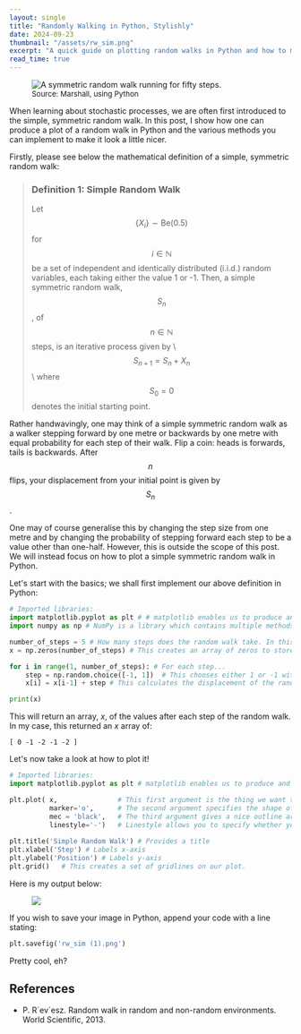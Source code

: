 ```yaml
---
layout: single
title: "Randomly Walking in Python, Stylishly"
date: 2024-09-23
thumbnail: "/assets/rw_sim.png"
excerpt: "A quick guide on plotting random walks in Python and how to make your plots nice in Matplotlib for beginners."
read_time: true
---
```


<script src="https://polyfill.io/v3/polyfill.min.js?features=es6"></script>
<script id="MathJax-script" async src="https://cdn.jsdelivr.net/npm/mathjax@3/es5/tex-mml-chtml.js"></script>
<script type="text/javascript" async
  src="https://cdnjs.cloudflare.com/ajax/libs/mathjax/2.7.7/MathJax.js?config=TeX-MML-AM_CHTML">
</script>

<script src="https://polyfill.io/v3/polyfill.min.js?features=es6"></script>
<script id="MathJax-script" async src="https://cdn.jsdelivr.net/npm/mathjax@3/es5/tex-mml-chtml.js"></script>

<style>
.definition {
    border: 2px solid #fff;
    padding: 10px;
    margin: 10px 0;
}
</style>

<figure>
  <img src="/assets/rw_sim.png" alt="A symmetric random walk running for fifty steps." title="A symmetric random walk running for fifty steps." style="width=100%;">
  <figcaption style="font-size: small;">Source: Marshall, using Python </figcaption>
</figure>

When learning about stochastic processes, we are often first introduced to the simple, symmetric random walk. In this post, I show how one can produce a plot of a random walk in Python and the various methods you can implement to make it look a little nicer.

Firstly, please see below the mathematical definition of a simple, symmetric random walk:


> ### Definition 1: Simple Random Walk
> Let $$\left\{X_i\right\} \sim \text{Be}(0.5)$$ for $$i \in \mathbb{N}$$ be a set of independent and identically distributed (i.i.d.) random variables, each taking either the value 1 or -1.
> Then, a simple symmetric random walk, $$S_n$$, of $$n \in \mathbb{N}$$ steps, is an iterative process given by
> \\
> $$
> S_{n+1} = S_n + X_n
> $$
> \\
> where $$S_0=0$$ denotes the initial starting point.


Rather handwavingly, one may think of a simple symmetric random walk as a walker stepping forward by one metre or backwards by one metre with equal probability for each step of their walk. Flip a coin: heads is forwards, tails is backwards. After $$n$$ flips, your displacement from your initial point is given by $$S_n$$.

One may of course generalise this by changing the step size from one metre and by changing the probability of stepping forward each step to be a value other than one-half. However, this is outside the scope of this post. We will instead focus on how to plot a simple symmetric random walk in Python. 

Let's start with the basics; we shall first implement our above definition in Python:

```python
# Imported libraries:
import matplotlib.pyplot as plt # # matplotlib enables us to produce and customise many of the plots visible throughout the code.  
import numpy as np # NumPy is a library which contains multiple methods required for data manipulation, particularly when working with arrays.

number_of_steps = 5 # How many steps does the random walk take. In this case, it is five. 
x = np.zeros(number_of_steps) # This creates an array of zeros to store the value of the random walk.

for i in range(1, number_of_steps): # For each step...
    step = np.random.choice([-1, 1])  # This chooses either 1 or -1 with equal probability
    x[i] = x[i-1] + step # This calculates the displacement of the random walk at time i.

print(x)
```
This will return an array, $x$, of the values after each step of the random walk. In my case, this returned an $x$ array of:

```
[ 0 -1 -2 -1 -2 ]
```

Let's now take a look at how to plot it!

```python
# Imported libraries:
import matplotlib.pyplot as plt # matplotlib enables us to produce and customise many of the plots visible throughout the code.  

plt.plot( x,               # This first argument is the thing we want to plot.
          marker='o',      # The second argument specifies the shape of each data point.
          mec = 'black',   # The third argument gives a nice outline around the marker
          linestyle='-')   # Linestyle allows you to specify whether you want a dashed line or not.
    
plt.title('Simple Random Walk') # Provides a title
plt.xlabel('Step') # Labels x-axis
plt.ylabel('Position') # Labels y-axis
plt.grid()   # This creates a set of gridlines on our plot.
```
Here is my output below:

<figure>
  <img src="/assets/rw_example.png">
</figure>

If you wish to save your image in Python, append your code with a line stating:

```Python
plt.savefig('rw_sim (1).png')
```

Pretty cool, eh?

## **References**
* P. R´ev´esz. Random walk in random and non-random environments. World Scientific, 2013.

